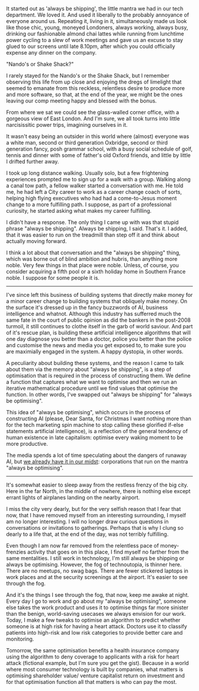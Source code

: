 It started out as 'always be shipping', the little mantra we had in our tech department. We loved it.
And used it liberally to the probably annoyance of everyone around us. 
Repeating it, living in it, simultaneously made us look like those chic, young, moneyed Londoners, always working, always busy, drinking our fashionable almond chai lattes while running from lunchtime power cycling to a slew of work meetings
and gave us an excuse to stay glued to our screens until late 8.10pm, after which you could officially
expense any dinner on the company.

"Nando's or Shake Shack?"

I rarely stayed for the Nando's or the Shake Shack, but I remember observing this life
from up close and enjoying the dregs of limelight that seemed to emanate from this reckless, relentless
desire to produce more and more software, so that, at the end of the year, we might be the ones
leaving our comp meeting happy and blessed with the bonus. 

From where we sat we could see the glass-walled corner office, with a gorgeous view of East London.
And I'm sure, we all took turns into little narcisissitic power trips, imagining ourselves in it.

It wasn't easy being an outsider in this world where (almost) everyone was a white man, 
second or third generation Oxbridge, second or third generation fancy, posh grammar school, 
with a busy social schedule of golf, tennis and dinner with some of father's old Oxford friends,
and little by little I drifted further away. 

I took up long distance walking. Usually solo, but a few frightening experiences prompted me
to sign up for a walk with a group.
Walking along a canal tow path, a fellow walker started a conversation with me.
He told me, he had left a City career to work as a career change coach of sorts, helping
high flying executives who had had a come-to-Jesus moment change to a more fulfilling path.
I suppose, as part of a professional curiosity, he started asking what makes my career fulfilling.

I didn't have a response. The only thing I came up with was that stupid phrase "always be shipping".
Always be shipping, I said. That's it. 
I added, that it was easier to run on the treadmill than step off it and think about actually moving
forward.

I think a lot about that conversation and the "always be shipping" thing, which was borne out
of blind ambition and hubris, than anything more noble. Very few things in that place were noble.
Unless, of course, you consider acquiring a fifth pool or a sixth holiday home in Southern France noble.
I suppose for some people it is.

---

I've since left this business of building systems that directly make money for a minor career change to building systems that obliquely make money.
On the surface it's dressed up in the fancy buzzwords of AI, business intelligence and whatnot.
Although this industry has sufferred much the same fate in the court of public opinion as did the bankers
in the post-2008 turmoil, it still continues to clothe itself in the garb of world saviour.
And part of it's rescue plan, is building these artificial intelligence algorithms that will one day 
diagnose you better than a doctor, police you better than the police and customise the news and media you get exposed to, to make
sure you are maximially engaged in the system. A happy dystopia, in other words.

A peculiarity about building these systems, and the reason I came to talk about them via the memory about "always be shipping", is a step of optimisation that is required in the process of constructing them. We define a function that captures what we want to optimise and then we run an iterative mathematical procedure until we find values that optimise the function.
In other words, I've swapped out "always be shipping" for "always be optimising".

This idea of "always be optimising", which occurs in the process of constructing AI (please, Dear Santa, for Christmas I want nothing more than for the tech marketing spin machine to stop calling these glorified if-else statements artificial intelligence), is a reflection of the general tendency of human existence in late capitalism: optimise every waking moment to be more productive.

The media spends a lot of time speculating about the dangers of runaway AI, but [we already have it in our midst](https://blog.race-conditions.net/posts/the-singularity-is-already-here/): corporations that run on the mantra "always be optimising".

---

It's somewhat easier to sleep away from the restless frenzy of the big city.
Here in the far North, in the middle of nowhere, there is nothing else except
errant lights of airplanes landing on the nearby airport.

I miss the city very dearly, but for the very selfish reason that I fear that now, that I have removed myself from an interesting surrounding,  I myself am no longer interesting. I will no longer draw curious questions in conversations or invitations to gatherings. Perhaps that is why I clung so dearly to a life that, at the end of the day, was not terribly fulfilling.

Even though I am now far removed from the relentless pace of money-frenzies activity that goes on in this place, I find myself no farther from the same mentalities. I still work in technology, I'm still always be shipping or always be optimising.
However, the fog of technoutopia, is thinner here. There are no meetups, no swag bags. There are fewer stickered laptops in work places and at the security screenings at the airport. It's easier to see through the fog. 

And it's the things I see through the fog, that now, keep me awake at night. 
Every day I go to work and go about my "always be optimising", someone else takes the work
product and uses it to optimise things far more sinister than the benign, world-saving usecases
we always envision for our work. Today, I make a few tweaks to optimise an
algorithm to predict whether someone is at high risk for having
a heart attack. Doctors use it to classify patients into high-risk and low risk categories
to provide better care and monitoring. 

Tomorrow, the same optimisation benefits a health insurance company using the algorithm to deny coverage 
to applicants with a risk for heart attack (fictional example, but I'm sure you get the gist).
Because in a world where most consumer technology is built by companies, what matters is optimising shareholder value/
venture capitalist return on investment and 
for that optimisation function all that matters is who can pay the most.  

 




